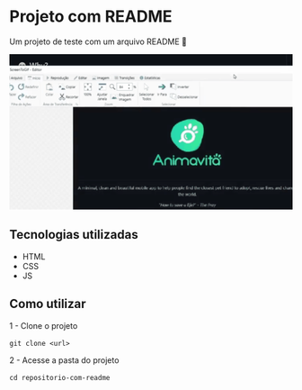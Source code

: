 # Projeto com README
Um projeto de teste com um arquivo README 🚀

[<img src="./teste.gif" alt="gif de teste">](https://google.com)

## Tecnologias utilizadas
- HTML
- CSS 
- JS

## Como utilizar

1 - Clone o projeto
```
git clone <url>
```

2 - Acesse a pasta do projeto
```
cd repositorio-com-readme
```


